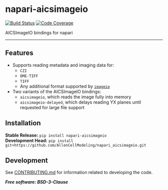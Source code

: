 # napari-aicsimageio

[![Build Status](https://github.com/AllenCellModeling/napari_aicsimageio/workflows/Build%20Master/badge.svg)](https://github.com/AllenCellModeling/napari_aicsimageio/actions)
[![Code Coverage](https://codecov.io/gh/AllenCellModeling/napari_aicsimageio/branch/master/graph/badge.svg)](https://codecov.io/gh/AllenCellModeling/napari_aicsimageio)

AICSImageIO bindings for napari

---

## Features
* Supports reading metadata and imaging data for:
    * `CZI`
    * `OME-TIFF`
    * `TIFF`
    * Any additional format supported by [`imageio`](https://github.com/imageio/imageio)
* Two variants of the AICSImageIO bindings:
    * `aicsimageio`, which reads the image fully into memory
    * `aicsimageio-delayed`, which delays reading YX planes until requested for large file support

## Installation
**Stable Release:** `pip install napari-aicsimageio`<br>
**Development Head:** `pip install git+https://github.com/AllenCellModeling/napari_aicsimageio.git`

## Development
See [CONTRIBUTING.md](CONTRIBUTING.md) for information related to developing the code.

***Free software: BSD-3-Clause***
